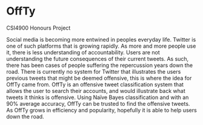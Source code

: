 # OffTy
CSI4900 Honours Project

Social media is becoming more entwined in peoples everyday life. Twitter is one of such platforms that is growing rapidly. As more and more people use it, there is less understanding of accountability. Users are not understanding the future consequences of their current tweets. As such, there has been cases of people suffering the repercussion years down the road. There is currently no system for Twitter that illustrates the users previous tweets that might be deemed offensive, this is where the idea for OffTy came from. OffTy is an offensive tweet classification system that allows the user to search their accounts, and would illustrate back what tweets it thinks is offensive. Using Naïve Bayes classification and with an 90% average accuracy, OffTy can be trusted to find the offensive tweets. As OffTy grows in efficiency and popularity, hopefully it is able to help users down the road.
